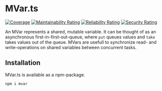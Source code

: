 # MVar.ts

[![Coverage](https://sonarcloud.io/api/project_badges/measure?project=RaoulSchaffranek_MVar&metric=coverage)](https://sonarcloud.io/dashboard?id=RaoulSchaffranek_MVar)
[![Maintainability Rating](https://sonarcloud.io/api/project_badges/measure?project=RaoulSchaffranek_MVar&metric=sqale_rating)](https://sonarcloud.io/dashboard?id=RaoulSchaffranek_MVar)
[![Reliability Rating](https://sonarcloud.io/api/project_badges/measure?project=RaoulSchaffranek_MVar&metric=reliability_rating)](https://sonarcloud.io/dashboard?id=RaoulSchaffranek_MVar)
[![Security Rating](https://sonarcloud.io/api/project_badges/measure?project=RaoulSchaffranek_MVar&metric=security_rating)](https://sonarcloud.io/dashboard?id=RaoulSchaffranek_MVar)

An MVar represents a shared, mutable variable. It can be thought of as an asynchronous first-in-first-out-queue, where `put` queues values and `take` takes values out of the queue. MVars are usefull to synchronize read- and write-operations on shared variables between concurrent tasks.

## Installation

MVar.ts is available as a npm-package.

~~~bash
npm i mvar
~~~

